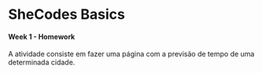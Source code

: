 ﻿# SheCodes Basics
 #### Week 1 - Homework
 
 A atividade consiste em fazer uma página com a previsão de tempo de uma determinada cidade.
 

